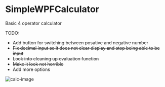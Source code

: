 # SimpleWPFCalculator
Basic 4 operator calculator 

TODO:
  * ~~Add button for switching between posative and negative number~~
  * ~~Fix decimal input so it does not clear display and stop being able to be input~~
  * ~~Look into cleaning up evaluation function~~
  * ~~Make it look not horrible~~
  * Add more options
  
![calc-image](https://i.imgur.com/7n5erxp.jpg)
